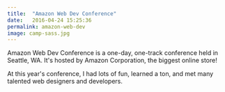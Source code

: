 ```yaml
---
title:  "Amazon Web Dev Conference"
date:   2016-04-24 15:25:36
permalink: amazon-web-dev
image: camp-sass.jpg
---
```


Amazon Web Dev Conference is a one-day, one-track conference held in Seattle, WA. It's hosted by Amazon Corporation, the biggest online store!

At this year's conference, I had lots of fun, learned a ton, and met many talented web designers and developers.
